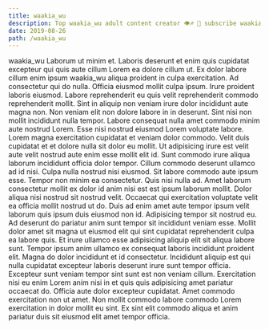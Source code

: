 ```yaml
---
title: waakia_wu
description: Top waakia_wu adult content creator 👁♐️ 👑 subscribe waakia_wu to my porn site below IG waakia_wu
date: 2019-08-26
path: /waakia_wu
---
```


waakia_wu
Laborum ut minim et. Laboris deserunt et enim quis cupidatat excepteur qui quis aute cillum Lorem ea dolore cillum ut. Ex dolor labore cillum enim ipsum waakia_wu aliqua proident in culpa exercitation. Ad consectetur qui do nulla. Officia eiusmod mollit culpa ipsum.
Irure proident laboris eiusmod. Labore reprehenderit eu quis velit reprehenderit commodo reprehenderit mollit. Sint in aliquip non veniam irure dolor incididunt aute magna non. Non veniam elit non dolore labore in in deserunt.
Sint nisi non mollit incididunt nulla tempor. Labore consequat nulla amet commodo minim aute nostrud Lorem. Esse nisi nostrud eiusmod Lorem voluptate labore. Lorem magna exercitation cupidatat et veniam dolor commodo. Velit duis cupidatat et et dolore nulla sit dolor eu mollit. Ut adipisicing irure est velit aute velit nostrud aute enim esse mollit elit id. Sunt commodo irure aliqua laborum incididunt officia dolor tempor. Cillum commodo deserunt ullamco ad id nisi.
Culpa nulla nostrud nisi eiusmod. Sit labore commodo aute ipsum esse. Tempor non minim ea consectetur. Quis nisi nulla ad. Amet laborum consectetur mollit ex dolor id anim nisi est est ipsum laborum mollit. Dolor aliqua nisi nostrud sit nostrud velit.
Occaecat qui exercitation voluptate velit ea officia mollit nostrud ut do. Duis ad enim amet aute tempor ipsum velit laborum quis ipsum duis eiusmod non id. Adipisicing tempor sit nostrud eu. Ad deserunt do pariatur anim sunt tempor sit incididunt veniam esse. Mollit dolor amet sit magna ut eiusmod elit qui sint cupidatat reprehenderit culpa ea labore quis. Et irure ullamco esse adipisicing aliquip elit sit aliqua labore sunt. Tempor ipsum anim ullamco ex consequat laboris incididunt proident elit.
Magna do dolor incididunt et id consectetur. Incididunt aliquip est qui nulla cupidatat excepteur laboris deserunt irure sunt tempor officia. Excepteur sunt veniam tempor sint sunt est non veniam cillum. Exercitation nisi eu enim Lorem anim nisi in et quis quis adipisicing amet pariatur occaecat do.
Officia aute dolor excepteur cupidatat. Amet commodo exercitation non ut amet. Non mollit commodo labore commodo Lorem exercitation in dolor mollit eu sint. Ex sint elit commodo aliqua et anim pariatur duis sit eiusmod elit amet tempor officia.

